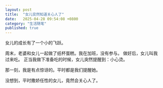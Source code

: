 ```yaml
---
layout: post
title:  "女儿突然知道关心人了"
date:   2025-04-28 09:54:08 +0800
category: "生活随笔"
published: true
---
```


女儿的成长有了一个小的飞跃。

<!--more-->

周末，老婆和女儿一起做了纸杯蛋糕。我在加班，没有参与。
做好后，女儿叫我过来吃。
正当我做下准备吃的时候，女儿突然提醒到：小心烫。

那一刻，我是有点惊讶的。平时都是我们提醒她。

没想到，平时撒娇任性的女儿，竟然会关心人了。








